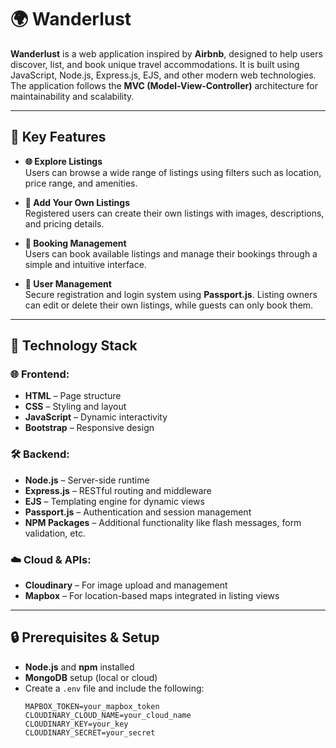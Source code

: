 # 🌍 Wanderlust

**Wanderlust** is a web application inspired by **Airbnb**, designed to help users discover, list, and book unique travel accommodations. It is built using JavaScript, Node.js, Express.js, EJS, and other modern web technologies. The application follows the **MVC (Model-View-Controller)** architecture for maintainability and scalability.

---

## 🚀 Key Features

- **🌐 Explore Listings**  
  Users can browse a wide range of listings using filters such as location, price range, and amenities.

- **🏡 Add Your Own Listings**  
  Registered users can create their own listings with images, descriptions, and pricing details.

- **📅 Booking Management**  
  Users can book available listings and manage their bookings through a simple and intuitive interface.

- **👥 User Management**  
  Secure registration and login system using **Passport.js**. Listing owners can edit or delete their own listings, while guests can only book them.

---

## 🧰 Technology Stack

### 🌐 Frontend:
- **HTML** – Page structure  
- **CSS** – Styling and layout  
- **JavaScript** – Dynamic interactivity  
- **Bootstrap** – Responsive design

### 🛠️ Backend:
- **Node.js** – Server-side runtime  
- **Express.js** – RESTful routing and middleware  
- **EJS** – Templating engine for dynamic views  
- **Passport.js** – Authentication and session management  
- **NPM Packages** – Additional functionality like flash messages, form validation, etc.

### ☁️ Cloud & APIs:
- **Cloudinary** – For image upload and management  
- **Mapbox** – For location-based maps integrated in listing views

---

## 🔒 Prerequisites & Setup

- **Node.js** and **npm** installed
- **MongoDB** setup (local or cloud)
- Create a `.env` file and include the following:
  ```env
  MAPBOX_TOKEN=your_mapbox_token
  CLOUDINARY_CLOUD_NAME=your_cloud_name
  CLOUDINARY_KEY=your_key
  CLOUDINARY_SECRET=your_secret
